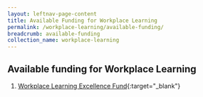 ```yaml
---
layout: leftnav-page-content
title: Available Funding for Workplace Learning
permalink: /workplace-learning/available-funding/
breadcrumb: available-funding
collection_name: workplace-learning
---
```





## Available funding for Workplace Learning

1. [Workplace Learning Excellence Fund](https://www.nyp.edu.sg/lifelong-learning/national-centre-of-excellence-for-workplace-learning-nace/services.html){:target="_blank"}



